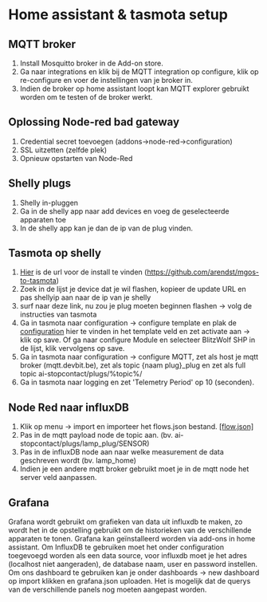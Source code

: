# Home assistant & tasmota setup

## MQTT broker

1. Install Mosquitto broker in de Add-on store.
2. Ga naar integrations en klik bij de MQTT integration op configure, klik op re-configure en voer de instellingen van je broker in.
3. Indien de broker op home assistant loopt kan MQTT explorer gebruikt worden om te testen of de broker werkt.

## Oplossing Node-red bad gateway

1. Credential secret toevoegen (addons->node-red->configuration)
2. SSL uitzetten (zelfde plek)
3. Opnieuw opstarten van Node-Red

## Shelly plugs

1. Shelly in-pluggen
2. Ga in de shelly app naar add devices en voeg de geselecteerde apparaten toe
3. In de shelly app kan je dan de ip van de plug vinden.

## Tasmota op shelly

1. [Hier](https://templates.blakadder.com/shelly_plug_S.html) is de url voor de install te vinden (https://github.com/arendst/mgos-to-tasmota)
2. Zoek in de lijst je device dat je wil flashen, kopieer de update URL en pas shellyip aan naar de ip van je shelly
3. surf naar deze link, nu zou je plug moeten beginnen flashen -> volg de instructies van tasmota
4. Ga in tasmota naar configuration -> configure template en plak de [configuration](https://templates.blakadder.com/shelly_plug_S.html) hier te vinden in het template veld en zet activate aan -> klik op save. Of ga naar configure Module en selecteer BlitzWolf SHP in de lijst, klik vervolgens op save.
5. Ga in tasmota naar configuration -> configure MQTT, zet als host je mqtt broker (mqtt.devbit.be), zet als topic {naam plug}_plug en zet als full topic ai-stopcontact/plugs/%topic%/
6. Ga in tasmota naar logging en zet 'Telemetry Period' op 10 (seconden).

## Node Red naar influxDB

1. Klik op menu -> import en importeer het flows.json bestand. [[flow.json]](../flows.json)
2. Pas in de mqtt payload node de topic aan. (bv. ai-stopcontact/plugs/lamp_plug/SENSOR)
3. Pas in de influxDB node aan naar welke measurement de data geschreven wordt (bv. lamp_home)
4. Indien je een andere mqtt broker gebruikt moet je in de mqtt node het server veld aanpassen.

## Grafana

Grafana wordt gebruikt om grafieken van data uit influxdb te maken, zo wordt het in de opstelling gebruikt om de historieken van de verschillende apparaten te tonen. Grafana kan geïnstalleerd worden via add-ons in home assistant. Om InfluxDB te gebruiken moet het onder configuration toegevoegd worden als een data source, voor influxdb moet je het adres (localhost niet aangeraden), de database naam, user en password instellen. Om ons dashboard te gebruiken kan je onder dashboards -> new dashboard op import klikken en grafana.json uploaden. Het is mogelijk dat de querys van de verschillende panels nog moeten aangepast worden.
